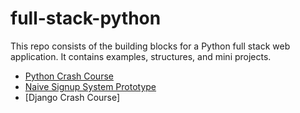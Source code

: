 # full-stack-python

This repo consists of the building blocks for a Python full stack web application. It contains examples, structures, and mini projects.

- [Python Crash Course](https://github.com/rfaria/full-stack-python/tree/main/Python%20Crash%20Course)
- [Naive Signup System Prototype](https://github.com/rfaria/full-stack-python/tree/main/Login%20%26%20Signup%20System%20Prototype)
- [Django Crash Course]

